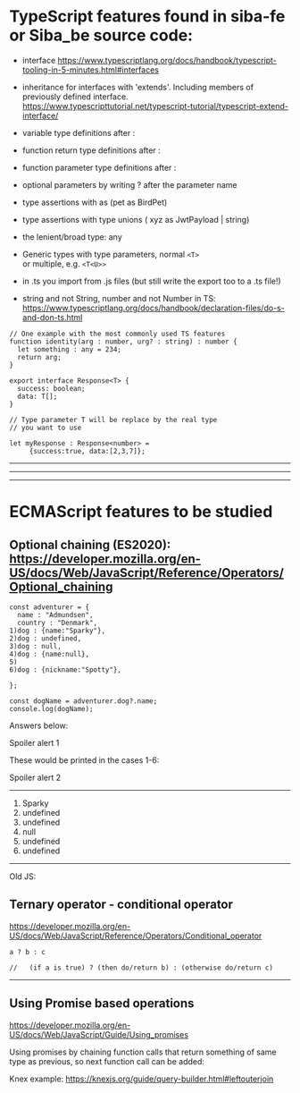 # TypeScript features found in siba-fe or Siba_be source code:

- interface   https://www.typescriptlang.org/docs/handbook/typescript-tooling-in-5-minutes.html#interfaces
- inheritance for interfaces with 'extends'. Including members of previously defined interface.   https://www.typescripttutorial.net/typescript-tutorial/typescript-extend-interface/

- variable type definitions after :
- function return type definitions after :
- function parameter type definitions after :

- optional parameters by writing ? after the parameter name
- type assertions with as   (pet as BirdPet)
- type assertions with type unions ( xyz as JwtPayload | string)

- the lenient/broad type: any
- Generic types with type parameters, normal
```<T>```  
or multiple, e.g. 
```<T<U>>```
- in .ts you import from .js files (but still write the export too to a .ts file!)
- string and not String, number and not Number in TS:
https://www.typescriptlang.org/docs/handbook/declaration-files/do-s-and-don-ts.html

```
// One example with the most commonly used TS features
function identity(arg : number, urg? : string) : number {
  let something : any = 234;
  return arg;
}

export interface Response<T> {
  success: boolean;
  data: T[];
}

// Type parameter T will be replace by the real type 
// you want to use

let myResponse : Response<number> = 
     {success:true, data:[2,3,7]};
```

---
---
---

# ECMAScript features to be studied 

## Optional chaining (ES2020): https://developer.mozilla.org/en-US/docs/Web/JavaScript/Reference/Operators/Optional_chaining 
```
const adventurer = {
  name : "Admundsen",
  country : "Denmark",
1)dog : {name:"Sparky"},
2)dog : undefined,
3)dog : null,
4)dog : {name:null},
5)
6)dog : {nickname:"Spotty"},

};

const dogName = adventurer.dog?.name;
console.log(dogName);  
```
Answers below:  

Spoiler alert 1

These would be printed in the cases 1-6:

Spoiler alert 2

---

1. Sparky
2. undefined
3. undefined
4. null
5. undefined
6. undefined

---
Old JS: 

## Ternary operator - conditional operator   

https://developer.mozilla.org/en-US/docs/Web/JavaScript/Reference/Operators/Conditional_operator

```
a ? b : c 

//   (if a is true) ? (then do/return b) : (otherwise do/return c)
```

---
## Using Promise based operations

https://developer.mozilla.org/en-US/docs/Web/JavaScript/Guide/Using_promises 

Using promises by chaining function calls that return something of same type as previous, so next function call can be added:  

Knex example: https://knexjs.org/guide/query-builder.html#leftouterjoin


